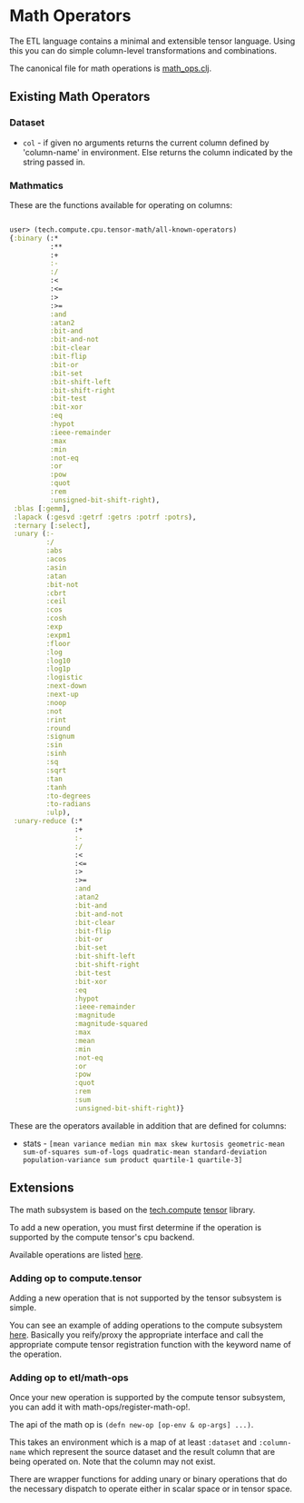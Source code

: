 # Math Operators

The ETL language contains a minimal and extensible tensor language.  Using this you can do simple
column-level transformations and combinations.

The canonical file for math operations is [math_ops.clj](../src/tech/ml/dataset/etl/math_ops.clj).

## Existing Math Operators

### Dataset

* `col` - if given no arguments returns the current column defined by 'column-name' in
   environment.  Else returns the column indicated by the string passed in.

### Mathmatics

These are the functions available for operating on columns:

```clojure

user> (tech.compute.cpu.tensor-math/all-known-operators)
{:binary (:*
          :**
          :+
          :-
          :/
          :<
          :<=
          :>
          :>=
          :and
          :atan2
          :bit-and
          :bit-and-not
          :bit-clear
          :bit-flip
          :bit-or
          :bit-set
          :bit-shift-left
          :bit-shift-right
          :bit-test
          :bit-xor
          :eq
          :hypot
          :ieee-remainder
          :max
          :min
          :not-eq
          :or
          :pow
          :quot
          :rem
          :unsigned-bit-shift-right),
 :blas [:gemm],
 :lapack (:gesvd :getrf :getrs :potrf :potrs),
 :ternary [:select],
 :unary (:-
         :/
         :abs
         :acos
         :asin
         :atan
         :bit-not
         :cbrt
         :ceil
         :cos
         :cosh
         :exp
         :expm1
         :floor
         :log
         :log10
         :log1p
         :logistic
         :next-down
         :next-up
         :noop
         :not
         :rint
         :round
         :signum
         :sin
         :sinh
         :sq
         :sqrt
         :tan
         :tanh
         :to-degrees
         :to-radians
         :ulp),
 :unary-reduce (:*
                :+
                :-
                :/
                :<
                :<=
                :>
                :>=
                :and
                :atan2
                :bit-and
                :bit-and-not
                :bit-clear
                :bit-flip
                :bit-or
                :bit-set
                :bit-shift-left
                :bit-shift-right
                :bit-test
                :bit-xor
                :eq
                :hypot
                :ieee-remainder
                :magnitude
                :magnitude-squared
                :max
                :mean
                :min
                :not-eq
                :or
                :pow
                :quot
                :rem
                :sum
                :unsigned-bit-shift-right)}
```

These are the operators available in addition that are defined for columns:

* stats - `[mean
            variance
            median
            min
            max
            skew
            kurtosis
            geometric-mean
            sum-of-squares
            sum-of-logs
            quadratic-mean
            standard-deviation
            population-variance
            sum
            product
            quartile-1
            quartile-3]`


## Extensions

The math subsystem is based on the [tech.compute](https://github.com/techascent/tech.compute) [tensor](https://github.com/techascent/tech.compute/blob/master/docs/tensor.md) library.


To add a new operation, you must first determine if the operation is supported by the compute tensor's cpu backend.


Available operations are listed [here](https://github.com/techascent/tech.compute/blob/master/src/tech/compute/cpu/math_operands.clj).


### Adding op to compute.tensor

Adding a new operation that is not supported by the tensor subsystem is simple.

You can see an example of adding operations to the compute subsystem
[here](https://github.com/techascent/tech.compute/blob/master/test/tech/compute/cpu/tensor_test.clj#L185).
Basically you reify/proxy the appropriate interface and call the appropriate compute
tensor registration function with the keyword name of the operation.


### Adding op to etl/math-ops


Once your new operation is supported by the compute tensor subsystem, you can
add it with math-ops/register-math-op!.

The api of the math op is `(defn new-op [op-env & op-args] ...)`.

This takes an environment which is a map of at least `:dataset` and `:column-name` which
represent the source dataset and the result column that are being operated on.  Note
that the column may not exist.

There are wrapper functions for adding unary or binary operations that do the necessary
dispatch to operate either in scalar space or in tensor space.

